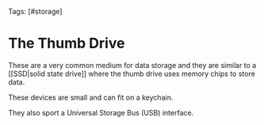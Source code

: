 Tags: [#storage]

# The Thumb Drive

These are a very common medium for data storage and they are similar to a [[SSD|solid state drive]] where the thumb drive uses memory chips to store data.

These devices are small and can fit on a keychain.

They also sport a Universal Storage Bus (USB) interface.